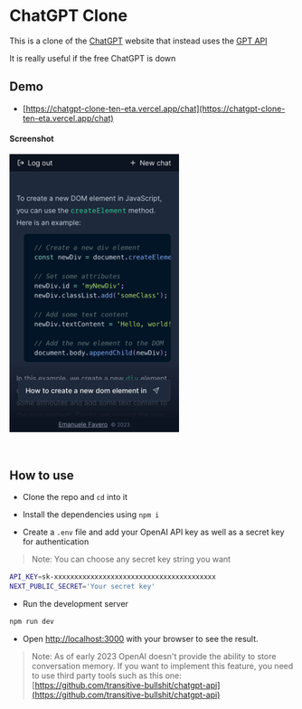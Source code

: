 # ChatGPT Clone

This is a clone of the [ChatGPT](https://chat.openai.com/chat) website that instead uses the [GPT API](https://platform.openai.com/docs/guides/chat)

It is really useful if the free ChatGPT is down

## Demo

- [https://chatgpt-clone-ten-eta.vercel.app/chat](https://chatgpt-clone-ten-eta.vercel.app/chat)

#### Screenshot

<img src="screenshot.jpeg" alt="screenshot" width="300">

&nbsp;

## How to use

- Clone the repo and `cd` into it
- Install the dependencies using `npm i`

- Create a `.env` file and add your OpenAI API key as well as a secret key for authentication

> Note: You can choose any secret key string you want

```bash
API_KEY=sk-xxxxxxxxxxxxxxxxxxxxxxxxxxxxxxxxxxxxxxxx
NEXT_PUBLIC_SECRET='Your secret key'
```

- Run the development server

```bash
npm run dev
```

- Open [http://localhost:3000](http://localhost:3000) with your browser to see the result.

> Note: As of early 2023 OpenAI doesn't provide the ability to store conversation memory. If you want to implement this feature, you need to use third party tools such as this one: [https://github.com/transitive-bullshit/chatgpt-api](https://github.com/transitive-bullshit/chatgpt-api)
